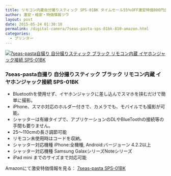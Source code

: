 ```yaml
---
title: リモコン内蔵自分撮りスティック SPS-01BK タイムセール55％OFF激安特価800円台！送料無料！
author: 激安・格安・特価情報ツウ
layout: post
date: 2015-05-24 01:30:10
permalink: /digital-camera/7seas-pasta-sps-01bk-810-amazon.html
categories:
  - プリンター
---
```

<div class="img-bg2 img_L">
  <a href="http://www.amazon.co.jp/exec/obidos/ASIN/B00R43FE20/tokkajohotsu-22/ref=nosim/" name="amanatulink" target="_blank"><img src="http://ecx.images-amazon.com/images/I/21JXHO%2BnsnL._SL160_.jpg" alt="7seas-pasta自撮り 自分撮りスティック ブラック リモコン内蔵 イヤホンジャック接続 SPS-01BK" style="border: none;" /></a>
</div>

### 7seas-pasta自撮り 自分撮りスティック ブラック リモコン内蔵 イヤホンジャック接続 SPS-01BK
<!--more-->

* Bluetoothを使用せず、イヤホンジャックに差し込んでスマホを挟むだけで簡単に撮影。
* iPhone、スマホ対応のホルダー付きで、カメラでも、モバイルでも撮影が可能。
* シャッターは有線タイプで、アプリケーションのDLやBlueToothの接続等の手間も要りません。
* 25〜110cmの長さ調節可能
* リモコン未使用時はコードを収納。
* シャッター対応機種 iPhone:全機種, Android:バージョーン 4.2.2以上
* シャッター対応機種 Samsung GalaxシリーズNoteシリーズ
* iPad mini までのサイズまで対応可能

Amazonにて激安特価情報を見る： <a href="http://www.amazon.co.jp/exec/obidos/ASIN/B00R43FE20/tokkajohotsu-22/ref=nosim/" target="_blank"><span class="fs150p">7seas-pasta SPS-01BK</span></a>